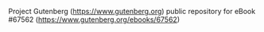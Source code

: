 Project Gutenberg (https://www.gutenberg.org) public repository for
eBook #67562 (https://www.gutenberg.org/ebooks/67562)
